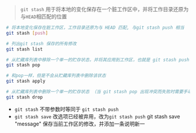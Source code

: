 > `git stash` 用于将本地的变化保存在一个脏工作区中，并将工作目录还原为与`HEAD`相匹配的位置

```sh
# 将本地变化保存在脏工作区，工作目录还原为与 HEAD 匹配, 与git stash push 相当
git stash [push]

# 列出git stash 保存的所有修改
git stash list

# 从贮藏库列表中移除一个单一的贮存状态，并将其应用到工作区，也就是 git stash push 的逆向操作
git stash pop

# 和pop一样，但是不会从贮藏库列表中删除该状态
git stash apply

# 从贮藏库列表中删除一个单一的贮存状态 （当 git stash pop 出现冲突而失败时需要手动解决冲突，并使用drop移除该状态）
git stash drop

```

- `git stash` 不带参数时等同于 `git stash push`
- `git stash save` 改选项已经被弃用，改为`git stash push`
git stash save "message" 保存当前工作区的修改，并添加一条说明新一